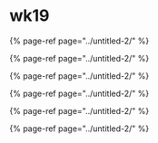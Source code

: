 # wk19

{% page-ref page="../untitled-2/" %}

{% page-ref page="../untitled-2/" %}

{% page-ref page="../untitled-2/" %}

{% page-ref page="../untitled-2/" %}

{% page-ref page="../untitled-2/" %}

{% page-ref page="../untitled-2/" %}

